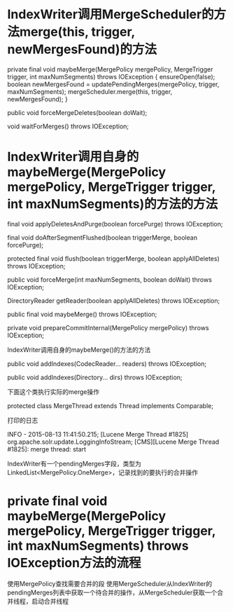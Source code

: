 # IndexWriter调用MergeScheduler的方法merge(this, trigger, newMergesFound)的方法



private final void maybeMerge(MergePolicy mergePolicy, MergeTrigger trigger, int maxNumSegments) throws IOException {
    ensureOpen(false);
    boolean newMergesFound = updatePendingMerges(mergePolicy, trigger, maxNumSegments);
    mergeScheduler.merge(this, trigger, newMergesFound);
  }


public void forceMergeDeletes(boolean doWait);

void waitForMerges() throws IOException;

# IndexWriter调用自身的maybeMerge(MergePolicy mergePolicy, MergeTrigger trigger, int maxNumSegments)的方法的方法

final void applyDeletesAndPurge(boolean forcePurge) throws IOException;

final void doAfterSegmentFlushed(boolean triggerMerge, boolean forcePurge);

protected final void flush(boolean triggerMerge, boolean applyAllDeletes) throws IOException;

public void forceMerge(int maxNumSegments, boolean doWait) throws IOException;

DirectoryReader getReader(boolean applyAllDeletes) throws IOException;

public final void maybeMerge() throws IOException;

private void prepareCommitInternal(MergePolicy mergePolicy) throws IOException;

IndexWriter调用自身的maybeMerge()的方法的方法

public void addIndexes(CodecReader... readers) throws IOException;

public void addIndexes(Directory... dirs) throws IOException;


下面这个类执行实际的merge操作

protected class MergeThread extends Thread implements Comparable<MergeThread>;



打印的日志

INFO  - 2015-08-13 11:41:50.215; [Lucene Merge Thread #1825] org.apache.solr.update.LoggingInfoStream; [CMS][Lucene Merge Thread #1825]:   merge thread: start



IndexWriter有一个pendingMerges字段，类型为LinkedList<MergePolicy.OneMerge>，记录找到的要执行的合并操作

# private final void maybeMerge(MergePolicy mergePolicy, MergeTrigger trigger, int maxNumSegments) throws IOException方法的流程

使用MergePolicy查找需要合并的段
使用MergeScheduler从IndexWriter的pendingMerges列表中获取一个待合并的操作，从MergeScheduler获取一个合并线程，启动合并线程